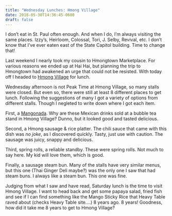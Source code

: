 ```yaml
---
title: "Wednesday Lunches: Hmong Village"
date: 2018-05-30T14:36:45-0600
draft: false
---
```


I don’t eat in St. Paul often enough. And when I do, I’m always visiting the same places. Izzy’s, Heirloom, Colossal, Tori, J. Selby, Revival, etc. I don’t know that I’ve ever eaten east of the State Capitol building. Time to change that!

Last weekend I nearly took my cousin to Hmongtown Marketplace. For various reasons we ended up at Hai Hai, but planning the trip to Hmongtown had awakened an urge that could not be resisted. With today off I headed to [Hmong Village](http://heavytable.com/hmong-village-in-st-paul-25-tastes/) for lunch.

Wednesday afternoon is not Peak Time at Hmong Village, so many stalls were closed. But even so, there were still at least 8 different places to get lunch. Following the suggestions of many I got a variety of options from different stalls. Though I negleted to write down where I got each item.

First, a [Mangonada](https://en.wikipedia.org/wiki/Mangonada). Why are these Mexican drinks sold at a bubble tea stand in Hmong Village? Dunno, but it looked good and tasted delicious.

Second, a Hmong sausage & rice platter. The chili sauce that came with this dish was _no joke_, as I discovered quickly. Tasty, just use with caution. The sausage was juicy, snappy and delicious.

Third, spring rolls, a reliable standby. These were spring rolls. Not much to say here. My kid will love them, which is good.

Finally, a sausage steam bun. Many of the stalls have very similar menus, but this one (Thai Ginger Deli maybe?) was the only one I saw that had steam buns. I always like a steam bun. This one was fine.

Judging from what I saw and have read, Saturday lunch is the time to visit Hmong Village. I want to head back and get some papaya salad, fried fish and see if I can find something like the Mango Sticky Rice that Heavy Table raved about (checks Heavy Table site….) 8 years ago. 8 years! Goodness, how did it take me 8 years to get to Hmong Village?

